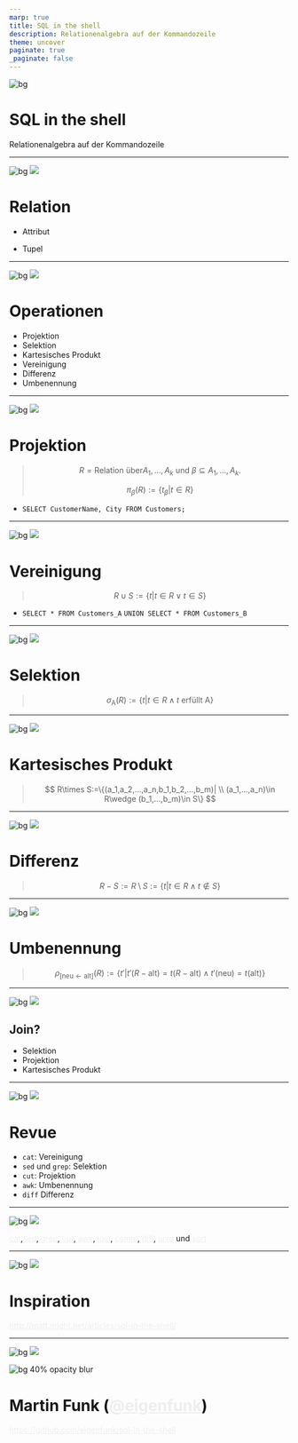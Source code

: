 ```yaml
---
marp: true
title: SQL in the shell
description: Relationenalgebra auf der Kommandozeile
theme: uncover
paginate: true
_paginate: false
---
```


![bg](./assets/gradient.jpg)

# SQL in the shell

Relationenalgebra auf der Kommandozeile

<style scoped>a { color: #eee; }</style>

<!-- This is presenter note with. You can write down notes through HTML comment. -->

---

![bg](#148)
![](#fff)

# Relation

- Attribut
- Tupel

  <!-- Relation: Attribute und Tupel.
      Attribut: Typ
      Tupel: Geordnete Werte, Datensatz.
      -->

---

![bg](#148)
![](#fff)

# Operationen

- Projektion
- Selektion
- Kartesisches Produkt
- Vereinigung
- Differenz
- Umbenennung

---

![bg](#148)
![](#fff)

# Projektion

> $$
> R = \text{Relation über} {A_1, …, A_k} \text{ und }β ⊆ {A_1, …, A_k}.
> $$
>
> $$
> \pi_{\beta}(R):=\{t_{\beta}|t \in R\}
> $$

- `SELECT CustomerName, City FROM Customers;`

---

![bg](#148)
![](#fff)

# Vereinigung

> $$
> R \cup S := \{ t | t \in R \lor t \in S \}
> $$

- `SELECT * FROM Customers_A`
  `UNION SELECT * FROM Customers_B`

---

![bg](#148)
![](#fff)

# Selektion

> $$
> \sigma_{\text{A}}(R) := \{ t | t \in R \wedge t \text{ erfüllt A} \}
> $$

---

![bg](#148)
![](#fff)

# Kartesisches Produkt

> $$
> R\times S:=\{(a_1,a_2,...,a_n,b_1,b_2,...,b_m)| \\
> (a_1,...,a_n)\in R\wedge (b_1,...,b_m)\in S\}
> $$

---

![bg](#148)
![](#fff)

# Differenz

> $$
> R {-} S := R {\setminus} S := \{ t | t \in R \land t \notin S \}
> $$

---

![bg](#148)
![](#fff)

# Umbenennung

> $$
> \rho_{[\mathrm{neu}\leftarrow\mathrm{alt}]}(R):= \{t'|t'(R-\mathrm{alt})=t(R-\mathrm{alt}) \land t'(\mathrm{neu})=t(\mathrm{alt})\}
> $$

---

![bg](#148)
![](#fff)

## Join?

- Selektion
- Projektion
- Kartesisches Produkt

---

![bg](#148)
![](#fff)

# Revue

- `cat`: Vereinigung
- `sed` und `grep`: Selektion
- `cut`: Projektion
- `awk`: Umbenennung
- `diff` Differenz

---

![bg](#148)
![](#fff)

[cat](<https://de.wikipedia.org/wiki/Cat_(Unix)>),[sed](<https://de.wikipedia.org/wiki/Sed_(Unix)>), [grep](https://de.wikipedia.org/wiki/Grep), [cut](<https://de.wikipedia.org/wiki/Cut_(Unix)>), [awk](https://de.wikipedia.org/wiki/Awk), [join](<https://de.wikipedia.org/wiki/Join_(Unix)>),
[comm](https://en.wikipedia.org/wiki/Comm), [diff](https://de.wikipedia.org/wiki/Diff), [uniq](https://en.wikipedia.org/wiki/Uniq) und [sort](<https://de.wikipedia.org/wiki/Sort_(Unix)>)

---

![bg](#148)
![](#fff)

# Inspiration

http://matt.might.net/articles/sql-in-the-shell/

---

![bg](#148)
![](#fff)

![bg 40% opacity blur](https://s.gravatar.com/avatar/b697f623bef1a9d58326f850ec184aa6?s=80)

# Martin Funk ([@eigenfunk](https://github.com/eigenfunk))

https://github.com/eigenfunk/sql-in-the-shell

